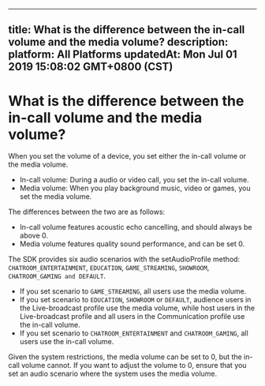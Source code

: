 
---
title: What is the difference between the in-call volume and the media volume?
description: 
platform: All Platforms
updatedAt: Mon Jul 01 2019 15:08:02 GMT+0800 (CST)
---
# What is the difference between the in-call volume and the media volume?
When you set the volume of a device, you set either the in-call volume or the media volume.

- In-call volume: During a audio or video call, you set the in-call volume.
- Media volume: When you play background music, video or games, you set the media volume.

The differences between the two are as follows:

- In-call volume features acoustic echo cancelling, and should always be above 0.
- Media volume features quality sound performance, and can be set 0.

The SDK provides six audio scenarios with the setAudioProfile method: `CHATROOM_ENTERTAINMENT`, `EDUCATION`, `GAME_STREAMING`, `SHOWROOM`, `CHATROOM_GAMING and DEFAULT`.

- If you set scenario to `GAME_STREAMING`, all users use the media volume.
- If you set scenario to `EDUCATION`, `SHOWROOM` or `DEFAULT`, audience users in the Live-broadcast profile use the media volume, while host users in the Live-broadcast profile and all users in the Communication profile use the in-call volume.
- If you set scenario to `CHATROOM_ENTERTAINMENT` and `CHATROOM_GAMING`, all users use the in-call volume.

Given the system restrictions, the media volume can be set to 0, but the in-call volume cannot. If you want to adjust the volume to 0, ensure that you set an audio scenario where the system uses the media volume.
